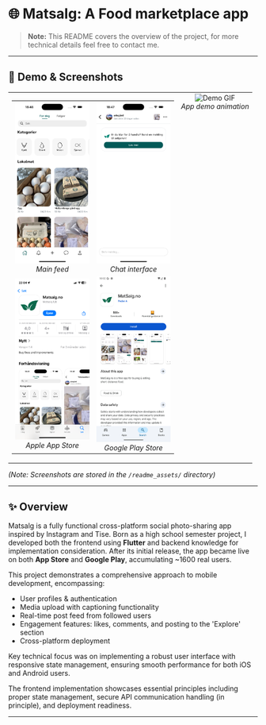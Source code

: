 # 🌐 Matsalg: A Food marketplace app

> **Note:** This README covers the overview of the project, for more technical details feel free to contact me.

---

## 📱 Demo & Screenshots

<table>
  <tr>
    <!-- Left Column: 2x2 Grid -->
    <td>
      <table>
        <tr>
          <td align="center">
            <img src="readme_assets/home.png" alt="Home Screen" width="150"/><br/>
            <em>Main feed</em>
          </td>
          <td align="center">
            <img src="readme_assets/chat.png" alt="Chat Screen" width="150"/><br/>
            <em>Chat interface</em>
          </td>
        </tr>
        <tr>
          <td align="center">
            <img src="readme_assets/app_store.png" alt="App Store" width="150"/><br/>
            <em>Apple App Store</em>
          </td>
          <td align="center">
            <img src="readme_assets/google_play.png" alt="Google Play" width="150"/><br/>
            <em>Google Play Store</em>
          </td>
        </tr>
      </table>
    </td>
    <!-- Right Column: Demo GIF -->
    <td align="center" valign="top">
      <img src="readme_assets/app_showcase.gif" alt="Demo GIF" height="560"/><br/>
      <em>App demo animation</em>
    </td>
  </tr>
</table>





*(Note: Screenshots are stored in the `/readme_assets/` directory)* 

--- 

## ✨ Overview

Matsalg is a fully functional cross-platform social photo-sharing app inspired by Instagram and Tise. Born as a high school semester project, I developed both the frontend using **Flutter** and backend knowledge for implementation consideration. After its initial release, the app became live on both **App Store** and **Google Play**, accumulating ~1600 real users.

This project demonstrates a comprehensive approach to mobile development, encompassing:

- User profiles & authentication
- Media upload with captioning functionality 
- Real-time post feed from followed users
- Engagement features: likes, comments, and posting to the 'Explore' section 
- Cross-platform deployment

Key technical focus was on implementing a robust user interface with responsive state management, ensuring smooth performance for both iOS and Android users.

 The frontend implementation showcases essential principles including proper state management, secure API communication handling (in principle), and deployment readiness.

---
